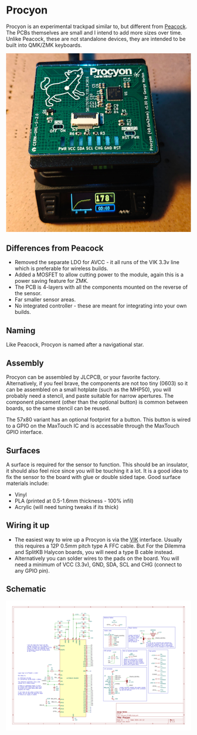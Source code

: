 # Procyon

Procyon is an experimental trackpad similar to, but different from [Peacock](https://github.com/george-norton/peacock).
The PCBs themselves are small and I intend to add more sizes over time. Unlike Peacock, these are not standalone devices, they are intended to be
built into QMK/ZMK keyboards.

![Cooking chips](images/procyon.jpg)

## Differences from Peacock

- Removed the separate LDO for AVCC - it all runs of the VIK 3.3v line which is preferable for wireless builds.
- Added a MOSFET to allow cutting power to the module, again this is a power saving feature for ZMK.
- The PCB is 4-layers with all the components mounted on the reverse of the sensor.
- Far smaller sensor areas.
- No integrated controller - these are meant for integrating into your own builds.

## Naming

Like Peacock, Procyon is named after a navigational star.

## Assembly

Procyon can be assembled by JLCPCB, or your favorite factory. Alternatively, if you feel brave, the components are not
too tiny (0603) so it can be assembled on a small hotplate (such as the MHP50), you will probably need a stencil, and
paste suitable for narrow apertures. The component placement (other than the optional button) is common between boards, so the same stencil can be reused.

The 57x80 variant has an optional footprint for a button. This button is wired to a GPIO on the MaxTouch IC and is accessable
through the MaxTouch GPIO interface.

## Surfaces

A surface is required for the sensor to function. This should be an insulator, it should also feel nice since you will be touching it a lot. It is a good idea to fix the sensor to the board with glue or double sided tape. Good surface materials include:
- Vinyl
- PLA (printed at 0.5-1.6mm thickness - 100% infil)
- Acrylic (will need tuning tweaks if its thick)

## Wiring it up

- The easiest way to wire up a Procyon is via the [VIK](https://github.com/sadekbaroudi/vik) interface. Usually this requires a 12P 0.5mm pitch type A FFC cable. But For the Dilemma and SplitKB Halycon boards, you will need a type B cable instead.
- Alternatively you can solder wires to the pads on the board. You will need a minimum of VCC (3.3v), GND, SDA, SCL and CHG (connect to any GPIO pin).

## Schematic

![Schematic](images/schematic.png)